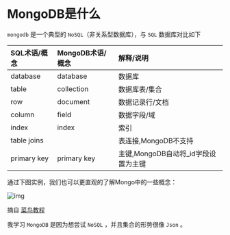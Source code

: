 # MongoDB是什么

`mongodb` 是一个典型的 `NoSQL`（非关系型数据库），与 `SQL` 数据库对比如下

| SQL术语/概念 | MongoDB术语/概念 | 解释/说明                           |
| :----------- | :--------------- | :---------------------------------- |
| database     | database         | 数据库                              |
| table        | collection       | 数据库表/集合                       |
| row          | document         | 数据记录行/文档                     |
| column       | field            | 数据字段/域                         |
| index        | index            | 索引                                |
| table joins  |                  | 表连接,MongoDB不支持                |
| primary key  | primary key      | 主键,MongoDB自动将_id字段设置为主键 |

通过下图实例，我们也可以更直观的了解Mongo中的一些概念：

![img](https://www.runoob.com/wp-content/uploads/2013/10/Figure-1-Mapping-Table-to-Collection-1.png)

摘自 [菜鸟教程](https://www.runoob.com/mongodb/mongodb-databases-documents-collections.html)



我学习 `MongoDB` 是因为想尝试 `NoSQL` ，并且集合的形势很像 `Json` 。